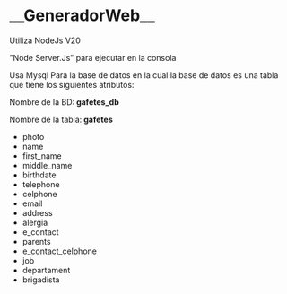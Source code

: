 <h1>__GeneradorWeb__</h1>

<p>Utiliza NodeJs V20 </p>


<p>"Node Server.Js" para ejecutar en la consola</p>


<p>Usa Mysql Para la base de datos en la cual la base de datos es una tabla que tiene los siguientes atributos: </p>
<p>Nombre de la BD:<b> gafetes_db </b> </p>
<p>Nombre de la tabla:<b> gafetes </b> </p>

<ul>
<li>photo</li>
<li>name</li>
<li>first_name</li>
<li>middle_name</li>
<li>birthdate</li>
<li>telephone</li>
<li>celphone</li>
<li>email</li>
<li>address</li>
<li>alergia</li>
<li>e_contact</li>
<li>parents</li>
<li>e_contact_celphone</li>
<li>job</li>
<li>departament</li>
<li>brigadista</li>  
</ul>

